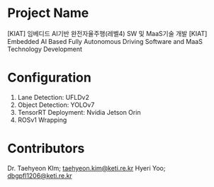 # Project Name 
[KIAT] 임베디드 AI기반 완전자율주행(레벨4) SW 및 MaaS기술 개발 
[KIAT] Embedded AI Based Fully Autonomous Driving Software and MaaS Technology Development

# Configuration
1. Lane Detection: UFLDv2
2. Object Detection: YOLOv7 
3. TensorRT Deployment: Nvidia Jetson Orin
4. ROSv1 Wrapping

# Contributors 
Dr. Taehyeon KIm; taehyeon.kim@keti.re.kr 
Hyeri Yoo; dbgpfl1206@keti.re.kr 

